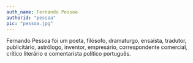 ```yaml
---
auth_name: Fernando Pessoa
authorid: "pessoa"
pic: "pessoa.jpg"
---
```


Fernando Pessoa foi um poeta, filósofo, dramaturgo, ensaísta, tradutor, publicitário, astrólogo, inventor,
 empresário, correspondente comercial, crítico literário e comentarista político português.